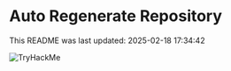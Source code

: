 # Auto Regenerate Repository

This README was last updated: 2025-02-18 17:34:42

 ![TryHackMe](https://tryhackme.com/badge/533634)
